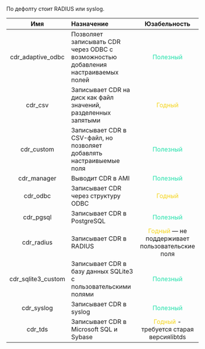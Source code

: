 По дефолту стоит RADIUS или syslog.

|        Имя         | Назначение                                                                        |                  Юзабельность                  |
|:------------------:|:--------------------------------------------------------------------------------- |:----------------------------------------------:|
| cdr_adaptive_odbc  | Позволяет записывать CDR через ODBC с возможностью добавления настраиваемых полей |                    <font style="color:#24e1ab">Полезный</font>                    |
|      cdr_csv       | Записывает CDR на диск как файл значений, разделенных запятыми                    |                     <font style="color:#f4d41d">Годный</font>                     |
|     cdr_custom     | Записывает CDR в CSV-файл, но позволяет добавлять настраивыемые поля              |                    <font style="color:#24e1ab">Полезный</font>                    |
|    cdr_manager     | Выводит CDR в AMI                                                                 |                    <font style="color:#24e1ab">Полезный</font>                    |
|      cdr_odbc      | Записывает CDR через структуру ODBC                                               |                     <font style="color:#f4d41d">Годный</font>                     |
|     cdr_pgsql      | Записывает CDR в PostgreSQL                                                       |                    <font style="color:#24e1ab">Полезный</font>                    |
|     cdr_radius     | Записывает CDR в RADIUS                                                           | <font style="color:#f4d41d">Годный</font> — не поддерживает пользовательские поля |
| cdr_sqlite3_custom | Записывает CDR в базу данных SQLite3 с пользовательскими полями                   |                    <font style="color:#24e1ab">Полезный</font>                    |
|     cdr_syslog     | Записывает CDR в syslog                                                           |                    <font style="color:#24e1ab">Полезный</font>                    |
|      cdr_tds       | Записывает CDR в Microsoft SQL и Sybase                                           |     <font style="color:#f4d41d">Годный</font> - требуется старая версияlibtds     |







